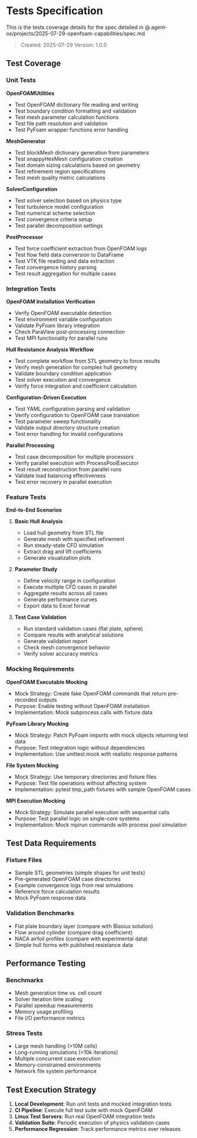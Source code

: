 # Tests Specification

This is the tests coverage details for the spec detailed in @.agent-os/projects/2025-07-29-openfoam-capabilities/spec.md

> Created: 2025-07-29
> Version: 1.0.0

## Test Coverage

### Unit Tests

**OpenFOAMUtilities**
- Test OpenFOAM dictionary file reading and writing
- Test boundary condition formatting and validation
- Test mesh parameter calculation functions
- Test file path resolution and validation
- Test PyFoam wrapper functions error handling

**MeshGenerator**
- Test blockMesh dictionary generation from parameters
- Test snappyHexMesh configuration creation
- Test domain sizing calculations based on geometry
- Test refinement region specifications
- Test mesh quality metric calculations

**SolverConfiguration**
- Test solver selection based on physics type
- Test turbulence model configuration
- Test numerical scheme selection
- Test convergence criteria setup
- Test parallel decomposition settings

**PostProcessor**
- Test force coefficient extraction from OpenFOAM logs
- Test flow field data conversion to DataFrame
- Test VTK file reading and data extraction
- Test convergence history parsing
- Test result aggregation for multiple cases

### Integration Tests

**OpenFOAM Installation Verification**
- Verify OpenFOAM executable detection
- Test environment variable configuration
- Validate PyFoam library integration
- Check ParaView post-processing connection
- Test MPI functionality for parallel runs

**Hull Resistance Analysis Workflow**
- Test complete workflow from STL geometry to force results
- Verify mesh generation for complex hull geometry
- Validate boundary condition application
- Test solver execution and convergence
- Verify force integration and coefficient calculation

**Configuration-Driven Execution**
- Test YAML configuration parsing and validation
- Verify configuration to OpenFOAM case translation
- Test parameter sweep functionality
- Validate output directory structure creation
- Test error handling for invalid configurations

**Parallel Processing**
- Test case decomposition for multiple processors
- Verify parallel execution with ProcessPoolExecutor
- Test result reconstruction from parallel runs
- Validate load balancing effectiveness
- Test error recovery in parallel execution

### Feature Tests

**End-to-End Scenarios**

1. **Basic Hull Analysis**
   - Load hull geometry from STL file
   - Generate mesh with specified refinement
   - Run steady-state CFD simulation
   - Extract drag and lift coefficients
   - Generate visualization plots

2. **Parameter Study**
   - Define velocity range in configuration
   - Execute multiple CFD cases in parallel
   - Aggregate results across all cases
   - Generate performance curves
   - Export data to Excel format

3. **Test Case Validation**
   - Run standard validation cases (flat plate, sphere)
   - Compare results with analytical solutions
   - Generate validation report
   - Check mesh convergence behavior
   - Verify solver accuracy metrics

### Mocking Requirements

**OpenFOAM Executable Mocking**
- Mock Strategy: Create fake OpenFOAM commands that return pre-recorded outputs
- Purpose: Enable testing without OpenFOAM installation
- Implementation: Mock subprocess calls with fixture data

**PyFoam Library Mocking**
- Mock Strategy: Patch PyFoam imports with mock objects returning test data
- Purpose: Test integration logic without dependencies
- Implementation: Use unittest.mock with realistic response patterns

**File System Mocking**
- Mock Strategy: Use temporary directories and fixture files
- Purpose: Test file operations without affecting system
- Implementation: pytest tmp_path fixtures with sample OpenFOAM cases

**MPI Execution Mocking**
- Mock Strategy: Simulate parallel execution with sequential calls
- Purpose: Test parallel logic on single-core systems
- Implementation: Mock mpirun commands with process pool simulation

## Test Data Requirements

### Fixture Files
- Sample STL geometries (simple shapes for unit tests)
- Pre-generated OpenFOAM case directories
- Example convergence logs from real simulations
- Reference force calculation results
- Mock PyFoam response data

### Validation Benchmarks
- Flat plate boundary layer (compare with Blasius solution)
- Flow around cylinder (compare drag coefficient)
- NACA airfoil profiles (compare with experimental data)
- Simple hull forms with published resistance data

## Performance Testing

### Benchmarks
- Mesh generation time vs. cell count
- Solver iteration time scaling
- Parallel speedup measurements
- Memory usage profiling
- File I/O performance metrics

### Stress Tests
- Large mesh handling (>10M cells)
- Long-running simulations (>10k iterations)
- Multiple concurrent case execution
- Memory-constrained environments
- Network file system performance

## Test Execution Strategy

1. **Local Development**: Run unit tests and mocked integration tests
2. **CI Pipeline**: Execute full test suite with mock OpenFOAM
3. **Linux Test Servers**: Run real OpenFOAM integration tests
4. **Validation Suite**: Periodic execution of physics validation cases
5. **Performance Regression**: Track performance metrics over releases